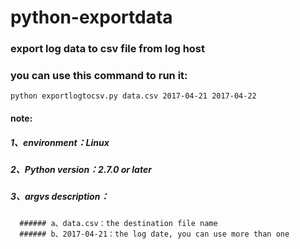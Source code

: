 # python-exportdata
### export log data to csv file from log host
### you can use this command to run it:
    python exportlogtocsv.py data.csv 2017-04-21 2017-04-22
#### note:
   ##### 1、environment：Linux
   ##### 2、Python version：2.7.0 or later
   ##### 3、argvs description：
      ###### a、data.csv：the destination file name
      ###### b、2017-04-21：the log date, you can use more than one
